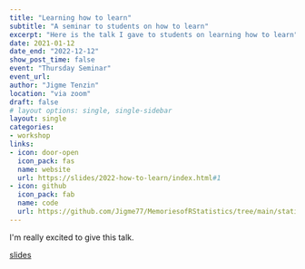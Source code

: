 ```yaml
---
title: "Learning how to learn"
subtitle: "A seminar to students on how to learn"
excerpt: "Here is the talk I gave to students on learning how to learn"
date: 2021-01-12
date_end: "2022-12-12"
show_post_time: false
event: "Thursday Seminar"
event_url: 
author: "Jigme Tenzin"
location: "via zoom"
draft: false
# layout options: single, single-sidebar
layout: single
categories:
- workshop
links:
- icon: door-open
  icon_pack: fas
  name: website
  url: https://slides/2022-how-to-learn/index.html#1
- icon: github
  icon_pack: fab
  name: code
  url: https://github.com/Jigme77/MemoriesofRStatistics/tree/main/static/slides/2022-how-to-learn
---
```


I'm really excited to give this talk.

[slides](/slides/2022-how-to-learn/index.html#1)
